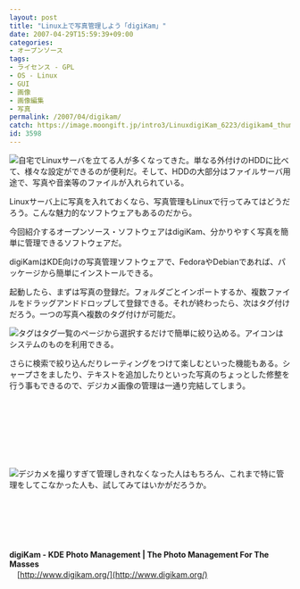 ```yaml
---
layout: post
title: "Linux上で写真管理しよう「digiKam」"
date: 2007-04-29T15:59:39+09:00
categories:
- オープンソース
tags: 
- ライセンス - GPL
- OS - Linux
- GUI
- 画像
- 画像編集
- 写真
permalink: /2007/04/digikam/
catch: https://image.moongift.jp/intro3/LinuxdigiKam_6223/digikam4_thumb.png
id: 3598
---
```

[![](https://image.moongift.jp/intro3/LinuxdigiKam_6223/digikam3_thumb.png)](https://image.moongift.jp/intro3/LinuxdigiKam_6223/digikam32.png)自宅でLinuxサーバを立てる人が多くなってきた。単なる外付けのHDDに比べて、様々な設定ができるのが便利だ。そして、HDDの大部分はファイルサーバ用途で、写真や音楽等のファイルが入れられている。

 

Linuxサーバ上に写真を入れておくなら、写真管理もLinuxで行ってみてはどうだろう。こんな魅力的なソフトウェアもあるのだから。

 

今回紹介するオープンソース・ソフトウェアはdigiKam、分かりやすく写真を簡単に管理できるソフトウェアだ。

 <!--more--> 

digiKamはKDE向けの写真管理ソフトウェアで、FedoraやDebianであれば、パッケージから簡単にインストールできる。

 

起動したら、まずは写真の登録だ。フォルダごとインポートするか、複数ファイルをドラッグアンドドロップして登録できる。それが終わったら、次はタグ付けだろう。一つの写真へ複数のタグ付けが可能だ。

 

[![](https://image.moongift.jp/intro3/LinuxdigiKam_6223/digikam4_thumb.png)](https://image.moongift.jp/intro3/LinuxdigiKam_6223/digikam42.png)タグはタグ一覧のページから選択するだけで簡単に絞り込める。アイコンはシステムのものを利用できる。

 

さらに検索で絞り込んだりレーティングをつけて楽しむといった機能もある。シャープさをましたり、テキストを追加したりといった写真のちょっとした修整を行う事もできるので、デジカメ画像の管理は一通り完結してしまう。

 

&nbsp;

 

&nbsp;

 

&nbsp;

 

&nbsp;

 

[![](https://image.moongift.jp/intro3/LinuxdigiKam_6223/digikam5_thumb1.png)](https://image.moongift.jp/intro3/LinuxdigiKam_6223/digikam53.png)デジカメを撮りすぎて管理しきれなくなった人はもちろん、これまで特に管理をしてこなかった人も、試してみてはいかがだろうか。

 

&nbsp;

 

&nbsp;

 

&nbsp;

 

**digiKam - KDE Photo Management | The Photo Management For The Masses**  
　[http://www.digikam.org/](http://www.digikam.org/)

